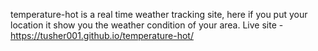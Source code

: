 temperature-hot is a real time weather tracking site, here if you put your location it show you the weather condition of your area. Live site - https://tusher001.github.io/temperature-hot/
